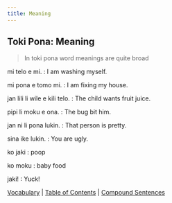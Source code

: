 ```yaml
---
title: Meaning
---
```


## Toki Pona: Meaning

> In toki pona word meanings are quite broad

mi telo e mi.
: I am washing myself.

mi pona e tomo mi.
: I am fixing my house.

jan lili li wile e kili telo.
: The child wants fruit juice.

pipi li moku e ona.
: The bug bit him.

jan ni li pona lukin.
: That person is pretty.

sina ike lukin.
: You are ugly.

ko jaki
: poop

ko moku
: baby food

jaki!
: Yuck!

[Vocabulary](15Vocabulary.md) | [Table of Contents](toc.md) | [Compound Sentences](17CompoundSentences.md)